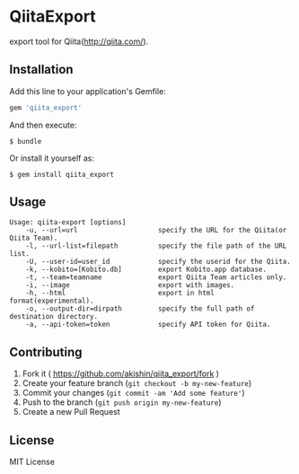 # QiitaExport

export tool for Qiita(http://qiita.com/).

## Installation

Add this line to your application's Gemfile:

```ruby
gem 'qiita_export'
```

And then execute:

```
$ bundle
```

Or install it yourself as:

```
$ gem install qiita_export
```

## Usage

```
Usage: qiita-export [options]
    -u, --url=url                    specify the URL for the Qiita(or Qiita Team).
    -l, --url-list=filepath          specify the file path of the URL list.
    -U, --user-id=user_id            specify the userid for the Qiita.
    -k, --kobito=[Kobito.db]         export Kobito.app database.
    -t, --team=teamname              export Qiita Team articles only.
    -i, --image                      export with images.
    -h, --html                       export in html format(experimental).
    -o, --output-dir=dirpath         specify the full path of destination directory.
    -a, --api-token=token            specify API token for Qiita.
```

## Contributing

1. Fork it ( https://github.com/akishin/qiita_export/fork )
2. Create your feature branch (`git checkout -b my-new-feature`)
3. Commit your changes (`git commit -am 'Add some feature'`)
4. Push to the branch (`git push origin my-new-feature`)
5. Create a new Pull Request

## License

MIT License

